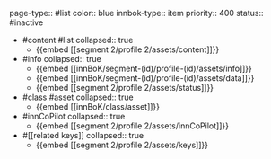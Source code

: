 page-type:: #list
color:: blue
innbok-type:: item
priority:: 400
status:: #inactive

- #content #list
  collapsed:: true
	- {{embed [[segment 2/profile 2/assets/content]]}}
- #info
  collapsed:: true
	- {{embed [[innBoK/segment-(id)/profile-(id)/assets/info]]}}
	- {{embed [[innBoK/segment-(id)/profile-(id)/assets/data]]}}
	- {{embed [[segment 2/profile 2/assets/status]]}}
- #class #asset
  collapsed:: true
	- {{embed [[innBoK/class/asset]]}}
- #innCoPilot
  collapsed:: true
	- {{embed [[segment 2/profile 2/assets/innCoPilot]]}}
- #[[related keys]]
  collapsed:: true
	- {{embed [[segment 2/profile 2/assets/keys]]}}


